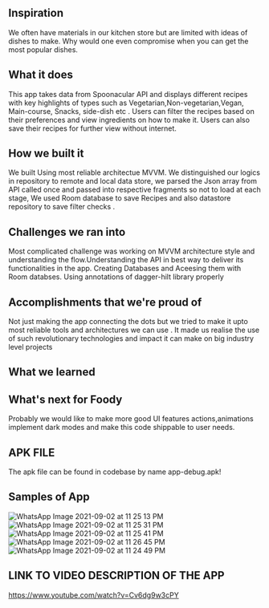 
## Inspiration
We often have materials in our kitchen store but are limited with ideas of dishes to make. Why would one even compromise when you can get the most popular dishes. 

## What it does
This app takes data from Spoonacular API and displays different recipes with key highlights of types such as Vegetarian,Non-vegetarian,Vegan, Main-course, Snacks, side-dish etc . Users can filter the recipes based on their preferences and view ingredients on how to make it.
Users can also save their recipes for further view without internet.

## How we built it

We built Using most reliable architectue MVVM. We distinguished our logics in repository to remote and local data store, we parsed the Json array from API called once and passed into respective fragments so not to load at each stage, We used Room database to save Recipes and also datastore repository to save filter checks .

## Challenges we ran into

Most complicated challenge was working on MVVM architecture style and understanding the flow.Understanding the API in best way to deliver its functionalities in the app. Creating Databases and Aceesing them with Room databses. Using annotations of dagger-hilt library properly  

## Accomplishments that we're proud of
Not just making the app connecting the dots but we tried to make it upto most reliable tools and architectures we can use . It made us realise the use of such revolutionary technologies and impact it can make on big industry level projects

## What we learned

## What's next for Foody 
Probably we would like to make more good UI features actions,animations implement dark modes and make this code shippable to user needs.
## APK FILE 
The apk file can be found in codebase by name app-debug.apk!
## Samples of App
![WhatsApp Image 2021-09-02 at 11 25 13 PM](https://user-images.githubusercontent.com/54763105/180657807-d8176da4-c4b5-41d3-9bca-38d1ce8f1ca9.jpeg)
![WhatsApp Image 2021-09-02 at 11 25 31 PM](https://user-images.githubusercontent.com/54763105/180657814-c3d53313-e18b-4344-b71a-96ef70599937.jpeg)
![WhatsApp Image 2021-09-02 at 11 25 41 PM](https://user-images.githubusercontent.com/54763105/180657823-6d3c41a7-21cf-48f5-98b2-7fa69109ac2d.jpeg)
![WhatsApp Image 2021-09-02 at 11 26 45 PM](https://user-images.githubusercontent.com/54763105/180657825-6ea8777e-51ca-47a6-a53f-c793d146b126.jpeg)
![WhatsApp Image 2021-09-02 at 11 24 49 PM](https://user-images.githubusercontent.com/54763105/180657954-9aeb6cff-3559-4c29-9891-e554b4dab3c8.jpeg)

## LINK TO VIDEO DESCRIPTION OF THE APP
https://www.youtube.com/watch?v=Cv6dg9w3cPY
